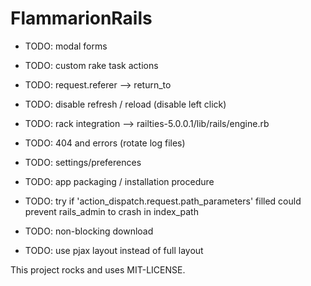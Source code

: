 # FlammarionRails

* TODO: modal forms

* TODO: custom rake task actions

* TODO: request.referer --> return_to

* TODO: disable refresh / reload (disable left click)

* TODO: rack integration --> railties-5.0.0.1/lib/rails/engine.rb

* TODO: 404 and errors (rotate log files)

* TODO: settings/preferences

* TODO: app packaging / installation procedure

* TODO: try if 'action_dispatch.request.path_parameters' filled could prevent rails_admin to crash in index_path

* TODO: non-blocking download

* TODO: use pjax layout instead of full layout

This project rocks and uses MIT-LICENSE.
